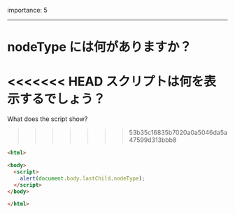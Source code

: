 importance: 5

---

# nodeType には何がありますか？

<<<<<<< HEAD
スクリプトは何を表示するでしょう？
=======
What does the script show?
>>>>>>> 53b35c16835b7020a0a5046da5a47599d313bbb8

```html
<html>

<body>
  <script>
    alert(document.body.lastChild.nodeType);
  </script>
</body>

</html>
```
